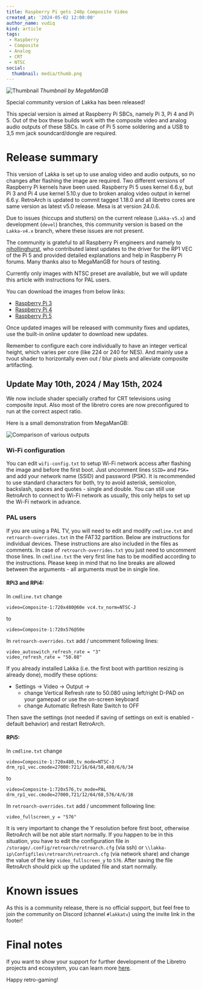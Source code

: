 ```yaml
---
title: Raspberry Pi gets 240p Composite Video
created_at: '2024-05-02 12:00:00'
author_name: vudiq
kind: article
tags:
 - Raspberry
 - Composite
 - Analog
 - CRT
 - NTSC
social:
  thumbnail: media/thumb.png
---
```


![Thumbnail](media/thumb.png)
_Thumbnail by MegaManGB_


Special community version of Lakka has been released!

This special version is aimed at Raspberry Pi SBCs, namely Pi 3, Pi 4 and Pi 5. Out of the box these builds work with the composite video and analog audio outputs of these SBCs. In case of Pi 5 some soldering and a USB to 3,5 mm jack soundcard/dongle are required.

# Release summary

This version of Lakka is set up to use analog video and audio outputs, so no changes after flashing the image are required. Two different versions of Raspberry Pi kernels have been used. Raspberry Pi 5 uses kernel 6.6.y, but Pi 3 and Pi 4 use kernel 5.10.y due to broken analog video output in kernel 6.6.y. RetroArch is updated to commit tagged 1.18.0 and all libretro cores are same version as latest v5.0 release. Mesa is at version 24.0.6.

Due to issues (hiccups and stutters) on the current release (`Lakka-v5.x`) and development (`devel`) branches, this community version is based on the `Lakka-v4.x` branch, where these issues are not present.

The community is grateful to all Raspberry Pi engineers and namely to [njhollinghurst](https://github.com/njhollinghurst), who contributed latest updates to the driver for the RP1 VEC of the Pi 5 and provided detailed explanations and help in Raspberry Pi forums. Many thanks also to MegaManGB for hours of testing.

Currently only images with NTSC preset are available, but we will update this article with instructions for PAL users.

You can download the images from below links:

- [Raspberry Pi 3](https://nightly.builds.lakka.tv/members/vudiq/RPi-Composite/RPi3-Composite.aarch64/Lakka-RPi3-Composite.aarch64-20240515-90d524d.img.gz)
- [Raspberry Pi 4](https://nightly.builds.lakka.tv/members/vudiq/RPi-Composite/RPi4-Composite.aarch64/Lakka-RPi4-Composite.aarch64-20240515-90d524d.img.gz)
- [Raspberry Pi 5](https://nightly.builds.lakka.tv/members/vudiq/RPi-Composite/RPi5-Composite.aarch64/Lakka-RPi5-Composite.aarch64-20240515-90d524d.img.gz)

Once updated images will be released with community fixes and updates, use the built-in online updater to download new updates.

Remember to configure each core individually to have an integer vertical height, which varies per core (like 224 or 240 for NES). And mainly use a tvout shader to horizontally even out / blur pixels and alleviate composite artifacting.

## Update May 10th, 2024 / May 15th, 2024

We now include shader specially crafted for CRT televisions using composite input. Also most of the libretro cores are now preconfigured to run at the correct aspect ratio.

Here is a small demonstration from MegaManGB:

![Comparison of various outputs](media/compare.png)

### Wi-Fi configuration

You can edit `wifi-config.txt` to setup Wi-Fi network access after flashing the image and before the first boot. Just uncomment lines `SSID=` and `PSK=` and add your network name (SSID) and password (PSK). It is recommended to use standard characters for both, try to avoid asterisk, semicolon, backslash, spaces and quotes - single and double. You can still use RetroArch to connect to Wi-Fi network as usually, this only helps to set up the Wi-Fi network in advance.

### PAL users

If you are using a PAL TV, you will need to edit and modify `cmdline.txt` and `retroarch-overrides.txt` in the FAT32 partition. Below are instructions for individual devices. These instructions are also included in the files as comments. In case of `retroarch-overrides.txt` you just need to uncomment those lines. In `cmdline.txt` the very first line has to be modified according to the instructions. Please keep in mind that no line breaks are allowed between the arguments - all arguments must be in single line.

#### RPi3 and RPi4:

In `cmdline.txt` change

    video=Composite-1:720x480@60e vc4.tv_norm=NTSC-J

to

    video=Composite-1:720x576@50e

In `retroarch-overrides.txt` add / uncomment following lines:

    video_autoswitch_refresh_rate = "3"
    video_refresh_rate = "50.08"

If you already installed Lakka (i.e. the first boot with partition resizing is already done), modify these options:

- Settings &rarr; Video &rarr; Output &rarr;
  - change Vertical Refresh rate to 50.080 using left/right D-PAD on your gamepad or use the on-screen keyboard
  - change Automatic Refresh Rate Switch to OFF

Then save the settings (not needed if saving of settings on exit is enabled - default behavior) and restart RetroArch.

#### RPi5:

In `cmdline.txt` change

    video=Composite-1:720x480,tv_mode=NTSC-J drm_rp1_vec.cmode=27000:721/16/64/58,480/6/6/34

to

    video=Composite-1:720x576,tv_mode=PAL drm_rp1_vec.cmode=27000,721/12/64/68,576/4/6/38

In `retroarch-overrides.txt` add / uncomment following line:

    video_fullscreen_y = "576"

It is very important to change the Y resolution before first boot, otherwise RetroArch will be not able start normally. If you happen to be in this situation, you have to edit the configuration file in `/storage/.config/retroarch/retroarch.cfg` (via ssh) or `\\lakka-ip\Configfiles\retroarch\retroarch.cfg` (via network share) and change the value of the key `video_fullscreen_y` to `576`. After saving the file RetroArch should pick up the updated file and start normally.

# Known issues

As this is a community release, there is no official support, but feel free to join the community on Discord (channel `#lakkatv`) using the invite link in the footer!

# Final notes

If you want to show your support for further development of the Libretro projects and ecosystem, you can learn more [here](https://retroarch.com/index.php?page=donate).

Happy retro-gaming!
